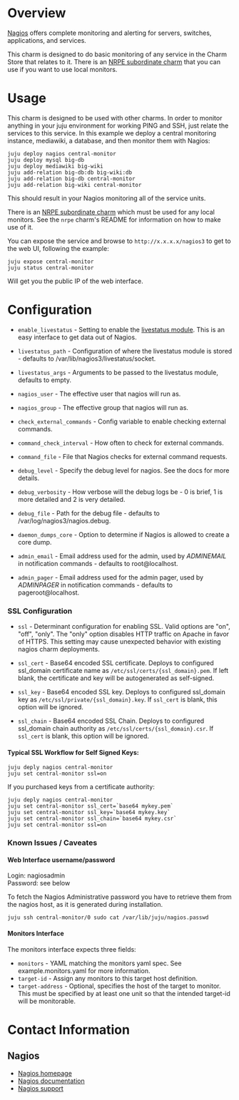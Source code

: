 # Overview

[Nagios](http://nagios.org) offers complete monitoring and alerting for servers, switches, applications, and services.

This charm is designed to do basic monitoring of any service in the Charm Store that relates to it. There is an [NRPE subordinate charm](https://jujucharms.com/precise/nrpe/) that you can use if you want to use local monitors.

# Usage

This charm is designed to be used with other charms. In order to monitor anything in your juju environment for working PING and SSH, just relate the services to this service. In this example we deploy a central monitoring instance, mediawiki, a database, and then monitor them with Nagios:

    juju deploy nagios central-monitor
    juju deploy mysql big-db
    juju deploy mediawiki big-wiki
    juju add-relation big-db:db big-wiki:db
    juju add-relation big-db central-monitor
    juju add-relation big-wiki central-monitor

This should result in your Nagios monitoring all of the service units.

There is an [NRPE subordinate charm](https://jujucharms.com/precise/nrpe/) which must be used for any local monitors.  See the `nrpe` charm's README for information on how to make use of it.

You can expose the service and browse to `http://x.x.x.x/nagios3` to get to the web UI, following the example:

    juju expose central-monitor
    juju status central-monitor

Will get you the public IP of the web interface.

# Configuration

- `enable_livestatus` - Setting to enable the [livestatus module](https://mathias-kettner.de/checkmk_livestatus.html). This is an easy interface to get data out of Nagios.

- `livestatus_path` - Configuration of where the livestatus module is stored - defaults to /var/lib/nagios3/livestatus/socket.

- `livestatus_args` - Arguments to be passed to the livestatus module, defaults to empty.

- `nagios_user` - The effective user that nagios will run as.

- `nagios_group` - The effective group that nagios will run as.

- `check_external_commands` - Config variable to enable checking external commands.

- `command_check_interval` - How often to check for external commands.

- `command_file` - File that Nagios checks for external command requests.

- `debug_level` - Specify the debug level for nagios.  See the docs for more details.

- `debug_verbosity` - How verbose will the debug logs be - 0 is brief, 1 is more detailed and 2 is very detailed.

- `debug_file` - Path for the debug file - defaults to /var/log/nagios3/nagios.debug.

- `daemon_dumps_core` - Option to determine if Nagios is allowed to create a core dump.

- `admin_email` - Email address used for the admin, used by $ADMINEMAIL$ in notification commands - defaults to root@localhost.

- `admin_pager` - Email address used for the admin pager, used by $ADMINPAGER$ in notification commands - defaults to pageroot@localhost.

### SSL Configuration

- `ssl` - Determinant configuration for enabling SSL. Valid options are "on", "off", "only". The "only" option disables HTTP traffic on Apache in favor of HTTPS. This setting may cause unexpected behavior with existing nagios charm deployments. 

- `ssl_cert` - Base64 encoded SSL certificate. Deploys to configured ssl_domain certificate name as `/etc/ssl/certs/{ssl_domain}.pem`.   If left blank, the certificate and key will be autogenerated as self-signed.

- `ssl_key` - Base64 encoded SSL key. Deploys to configured ssl_domain key as `/etc/ssl/private/{ssl_domain}.key`.  If `ssl_cert` is blank, this option will be ignored.

- `ssl_chain` - Base64 encoded SSL Chain. Deploys to configured ssl_domain chain authority as `/etc/ssl/certs/{ssl_domain}.csr`.  If `ssl_cert` is blank, this option will be ignored.


#### Typical SSL Workflow for Self Signed Keys:

    juju deply nagios central-monitor
    juju set central-monitor ssl=on


If you purchased keys from a certificate authority:

    juju deply nagios central-monitor
    juju set central-monitor ssl_cert=`base64 mykey.pem`
    juju set central-monitor ssl_key=`base64 mykey.key`
    juju set central-monitor ssl_chain=`base64 mykey.csr`
    juju set central-monitor ssl=on


### Known Issues / Caveates


#### Web Interface username/password

Login: nagiosadmin  
Password: see below

To fetch the Nagios Administrative password you have to retrieve them from
the nagios host, as it is generated during installation.

    juju ssh central-monitor/0 sudo cat /var/lib/juju/nagios.passwd

#### Monitors Interface
The monitors interface expects three fields:

- `monitors` - YAML matching the monitors yaml spec. See example.monitors.yaml for more information.
- `target-id` - Assign any monitors to this target host definition.
- `target-address` - Optional, specifies the host of the target to monitor. This must be specified by at least one unit so that the intended target-id will be monitorable.


# Contact Information

## Nagios

- [Nagios homepage](http://nagios.org)
- [Nagios documentation](http://www.nagios.org/documentation)
- [Nagios support](http://www.nagios.org/support)
